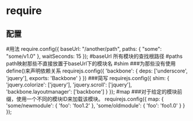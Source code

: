 require
=========================================================================================================================
配置
-------------------------------------------
#用法
    require.config({
      baseUrl: "/another/path",
      paths: {
          "some": "some/v1.0"
      },
      waitSeconds: 15
    });
#baseUrl
所有模块的查找根路径
#paths
path映射那些不直接放置于baseUrl下的模块名
#shim
###为那些没有使用define()来声明依赖关系
    requirejs.config({
        'backbone': {
             deps: ['underscore', 'jquery'],
             exports: 'Backbone'
        }
    })
###简写
    requirejs.config({
        shim: {
            'jquery.colorize': ['jquery'],
            'jquery.scroll': ['jquery'],
            'backbone.layoutmanager': ['backbone']
        }
    });
#map
###对于给定的模块前缀，使用一个不同的模块ID来加载该模块。
    requirejs.config({
        map: {
            'some/newmodule': {
                'foo': 'foo1.2'
            },
            'some/oldmodule': {
                'foo': 'foo1.0'
            }
        }
    });



